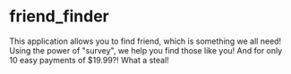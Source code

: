 # friend_finder

This application allows you to find friend, which is something we all need!
Using the power of "survey", we help you find those like you!
And for only 10 easy payments of $19.99?! What a steal!